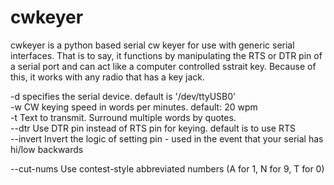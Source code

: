 # cwkeyer

cwkeyer is a python based serial cw keyer for use with generic serial interfaces.  That is to say, it functions by manipulating the RTS or DTR pin of a serial port and can act like a computer controlled sstrait key.  Because of this, it works with any radio that has a key jack.

-d specifies the serial device. default is '/dev/ttyUSB0'  
-w CW keying speed in words per minutes. default: 20 wpm  
-t Text to transmit. Surround multiple words by quotes.  
--dtr Use DTR pin instead of RTS pin for keying. default is to use RTS  
--invert Invert the logic of setting pin - used in the event that your serial has hi/low backwards 

--cut-nums Use contest-style abbreviated numbers (A for 1, N for 9, T for 0)
